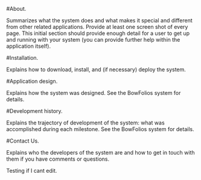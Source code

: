#About.

Summarizes what the system does and what makes it special and different from other related applications. Provide at least one screen shot of every page. This initial section should provide enough detail for a user to get up and running with your system (you can provide further help within the application itself).

#Installation. 

Explains how to download, install, and (if necessary) deploy the system.

#Application design. 

Explains how the system was designed. See the BowFolios system for details.

#Development history.

Explains the trajectory of development of the system: what was accomplished during each milestone. See the BowFolios system for details.

#Contact Us. 

Explains who the developers of the system are and how to get in touch with them if you have comments or questions.

Testing if I cant edit.
